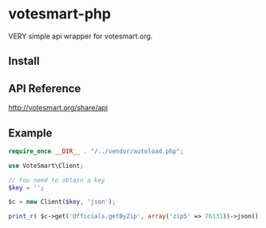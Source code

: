 votesmart-php
============
VERY simple api wrapper for votesmart.org.

Install
-------

API Reference
-------------
http://votesmart.org/share/api

Example
-------
```php
require_once __DIR__ . "/../vendor/autoload.php";

use VoteSmart\Client;

// You need to obtain a key
$key = '';

$c = new Client($key, 'json');

print_r( $c->get('Officials.getByZip', array('zip5' => 76131))->json() );
```